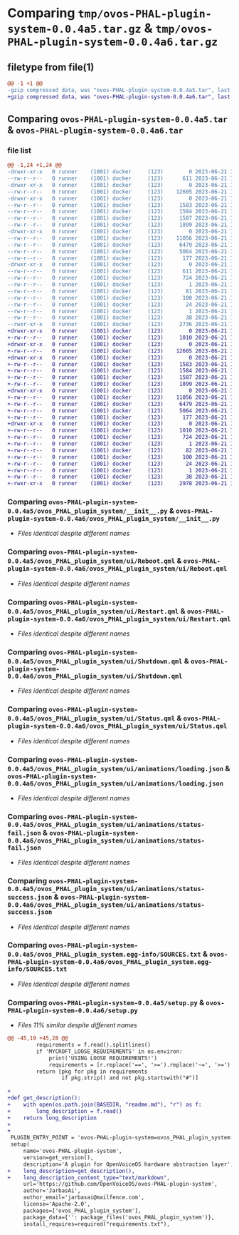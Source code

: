 # Comparing `tmp/ovos-PHAL-plugin-system-0.0.4a5.tar.gz` & `tmp/ovos-PHAL-plugin-system-0.0.4a6.tar.gz`

## filetype from file(1)

```diff
@@ -1 +1 @@
-gzip compressed data, was "ovos-PHAL-plugin-system-0.0.4a5.tar", last modified: Wed Jun 21 16:16:05 2023, max compression
+gzip compressed data, was "ovos-PHAL-plugin-system-0.0.4a6.tar", last modified: Wed Jun 21 19:41:45 2023, max compression
```

## Comparing `ovos-PHAL-plugin-system-0.0.4a5.tar` & `ovos-PHAL-plugin-system-0.0.4a6.tar`

### file list

```diff
@@ -1,24 +1,24 @@
-drwxr-xr-x   0 runner    (1001) docker     (123)        0 2023-06-21 16:16:05.859097 ovos-PHAL-plugin-system-0.0.4a5/
--rw-r--r--   0 runner    (1001) docker     (123)      611 2023-06-21 16:16:05.859097 ovos-PHAL-plugin-system-0.0.4a5/PKG-INFO
-drwxr-xr-x   0 runner    (1001) docker     (123)        0 2023-06-21 16:16:05.855097 ovos-PHAL-plugin-system-0.0.4a5/ovos_PHAL_plugin_system/
--rw-r--r--   0 runner    (1001) docker     (123)    12605 2023-06-21 16:15:56.000000 ovos-PHAL-plugin-system-0.0.4a5/ovos_PHAL_plugin_system/__init__.py
-drwxr-xr-x   0 runner    (1001) docker     (123)        0 2023-06-21 16:16:05.859097 ovos-PHAL-plugin-system-0.0.4a5/ovos_PHAL_plugin_system/ui/
--rw-r--r--   0 runner    (1001) docker     (123)     1583 2023-06-21 16:15:56.000000 ovos-PHAL-plugin-system-0.0.4a5/ovos_PHAL_plugin_system/ui/Reboot.qml
--rw-r--r--   0 runner    (1001) docker     (123)     1584 2023-06-21 16:15:56.000000 ovos-PHAL-plugin-system-0.0.4a5/ovos_PHAL_plugin_system/ui/Restart.qml
--rw-r--r--   0 runner    (1001) docker     (123)     1587 2023-06-21 16:15:56.000000 ovos-PHAL-plugin-system-0.0.4a5/ovos_PHAL_plugin_system/ui/Shutdown.qml
--rw-r--r--   0 runner    (1001) docker     (123)     1899 2023-06-21 16:15:56.000000 ovos-PHAL-plugin-system-0.0.4a5/ovos_PHAL_plugin_system/ui/Status.qml
-drwxr-xr-x   0 runner    (1001) docker     (123)        0 2023-06-21 16:16:05.859097 ovos-PHAL-plugin-system-0.0.4a5/ovos_PHAL_plugin_system/ui/animations/
--rw-r--r--   0 runner    (1001) docker     (123)    11056 2023-06-21 16:15:56.000000 ovos-PHAL-plugin-system-0.0.4a5/ovos_PHAL_plugin_system/ui/animations/loading.json
--rw-r--r--   0 runner    (1001) docker     (123)     6479 2023-06-21 16:15:56.000000 ovos-PHAL-plugin-system-0.0.4a5/ovos_PHAL_plugin_system/ui/animations/status-fail.json
--rw-r--r--   0 runner    (1001) docker     (123)     5064 2023-06-21 16:15:56.000000 ovos-PHAL-plugin-system-0.0.4a5/ovos_PHAL_plugin_system/ui/animations/status-success.json
--rw-r--r--   0 runner    (1001) docker     (123)      177 2023-06-21 16:15:59.000000 ovos-PHAL-plugin-system-0.0.4a5/ovos_PHAL_plugin_system/version.py
-drwxr-xr-x   0 runner    (1001) docker     (123)        0 2023-06-21 16:16:05.859097 ovos-PHAL-plugin-system-0.0.4a5/ovos_PHAL_plugin_system.egg-info/
--rw-r--r--   0 runner    (1001) docker     (123)      611 2023-06-21 16:16:05.000000 ovos-PHAL-plugin-system-0.0.4a5/ovos_PHAL_plugin_system.egg-info/PKG-INFO
--rw-r--r--   0 runner    (1001) docker     (123)      724 2023-06-21 16:16:05.000000 ovos-PHAL-plugin-system-0.0.4a5/ovos_PHAL_plugin_system.egg-info/SOURCES.txt
--rw-r--r--   0 runner    (1001) docker     (123)        1 2023-06-21 16:16:05.000000 ovos-PHAL-plugin-system-0.0.4a5/ovos_PHAL_plugin_system.egg-info/dependency_links.txt
--rw-r--r--   0 runner    (1001) docker     (123)       81 2023-06-21 16:16:05.000000 ovos-PHAL-plugin-system-0.0.4a5/ovos_PHAL_plugin_system.egg-info/entry_points.txt
--rw-r--r--   0 runner    (1001) docker     (123)      100 2023-06-21 16:16:05.000000 ovos-PHAL-plugin-system-0.0.4a5/ovos_PHAL_plugin_system.egg-info/requires.txt
--rw-r--r--   0 runner    (1001) docker     (123)       24 2023-06-21 16:16:05.000000 ovos-PHAL-plugin-system-0.0.4a5/ovos_PHAL_plugin_system.egg-info/top_level.txt
--rw-r--r--   0 runner    (1001) docker     (123)        1 2023-06-21 16:16:05.000000 ovos-PHAL-plugin-system-0.0.4a5/ovos_PHAL_plugin_system.egg-info/zip-safe
--rw-r--r--   0 runner    (1001) docker     (123)       38 2023-06-21 16:16:05.859097 ovos-PHAL-plugin-system-0.0.4a5/setup.cfg
--rwxr-xr-x   0 runner    (1001) docker     (123)     2736 2023-06-21 16:15:56.000000 ovos-PHAL-plugin-system-0.0.4a5/setup.py
+drwxr-xr-x   0 runner    (1001) docker     (123)        0 2023-06-21 19:41:45.814620 ovos-PHAL-plugin-system-0.0.4a6/
+-rw-r--r--   0 runner    (1001) docker     (123)     1010 2023-06-21 19:41:45.814620 ovos-PHAL-plugin-system-0.0.4a6/PKG-INFO
+drwxr-xr-x   0 runner    (1001) docker     (123)        0 2023-06-21 19:41:45.810620 ovos-PHAL-plugin-system-0.0.4a6/ovos_PHAL_plugin_system/
+-rw-r--r--   0 runner    (1001) docker     (123)    12605 2023-06-21 19:41:38.000000 ovos-PHAL-plugin-system-0.0.4a6/ovos_PHAL_plugin_system/__init__.py
+drwxr-xr-x   0 runner    (1001) docker     (123)        0 2023-06-21 19:41:45.814620 ovos-PHAL-plugin-system-0.0.4a6/ovos_PHAL_plugin_system/ui/
+-rw-r--r--   0 runner    (1001) docker     (123)     1583 2023-06-21 19:41:38.000000 ovos-PHAL-plugin-system-0.0.4a6/ovos_PHAL_plugin_system/ui/Reboot.qml
+-rw-r--r--   0 runner    (1001) docker     (123)     1584 2023-06-21 19:41:38.000000 ovos-PHAL-plugin-system-0.0.4a6/ovos_PHAL_plugin_system/ui/Restart.qml
+-rw-r--r--   0 runner    (1001) docker     (123)     1587 2023-06-21 19:41:38.000000 ovos-PHAL-plugin-system-0.0.4a6/ovos_PHAL_plugin_system/ui/Shutdown.qml
+-rw-r--r--   0 runner    (1001) docker     (123)     1899 2023-06-21 19:41:38.000000 ovos-PHAL-plugin-system-0.0.4a6/ovos_PHAL_plugin_system/ui/Status.qml
+drwxr-xr-x   0 runner    (1001) docker     (123)        0 2023-06-21 19:41:45.814620 ovos-PHAL-plugin-system-0.0.4a6/ovos_PHAL_plugin_system/ui/animations/
+-rw-r--r--   0 runner    (1001) docker     (123)    11056 2023-06-21 19:41:38.000000 ovos-PHAL-plugin-system-0.0.4a6/ovos_PHAL_plugin_system/ui/animations/loading.json
+-rw-r--r--   0 runner    (1001) docker     (123)     6479 2023-06-21 19:41:38.000000 ovos-PHAL-plugin-system-0.0.4a6/ovos_PHAL_plugin_system/ui/animations/status-fail.json
+-rw-r--r--   0 runner    (1001) docker     (123)     5064 2023-06-21 19:41:38.000000 ovos-PHAL-plugin-system-0.0.4a6/ovos_PHAL_plugin_system/ui/animations/status-success.json
+-rw-r--r--   0 runner    (1001) docker     (123)      177 2023-06-21 19:41:38.000000 ovos-PHAL-plugin-system-0.0.4a6/ovos_PHAL_plugin_system/version.py
+drwxr-xr-x   0 runner    (1001) docker     (123)        0 2023-06-21 19:41:45.814620 ovos-PHAL-plugin-system-0.0.4a6/ovos_PHAL_plugin_system.egg-info/
+-rw-r--r--   0 runner    (1001) docker     (123)     1010 2023-06-21 19:41:45.000000 ovos-PHAL-plugin-system-0.0.4a6/ovos_PHAL_plugin_system.egg-info/PKG-INFO
+-rw-r--r--   0 runner    (1001) docker     (123)      724 2023-06-21 19:41:45.000000 ovos-PHAL-plugin-system-0.0.4a6/ovos_PHAL_plugin_system.egg-info/SOURCES.txt
+-rw-r--r--   0 runner    (1001) docker     (123)        1 2023-06-21 19:41:45.000000 ovos-PHAL-plugin-system-0.0.4a6/ovos_PHAL_plugin_system.egg-info/dependency_links.txt
+-rw-r--r--   0 runner    (1001) docker     (123)       82 2023-06-21 19:41:45.000000 ovos-PHAL-plugin-system-0.0.4a6/ovos_PHAL_plugin_system.egg-info/entry_points.txt
+-rw-r--r--   0 runner    (1001) docker     (123)      100 2023-06-21 19:41:45.000000 ovos-PHAL-plugin-system-0.0.4a6/ovos_PHAL_plugin_system.egg-info/requires.txt
+-rw-r--r--   0 runner    (1001) docker     (123)       24 2023-06-21 19:41:45.000000 ovos-PHAL-plugin-system-0.0.4a6/ovos_PHAL_plugin_system.egg-info/top_level.txt
+-rw-r--r--   0 runner    (1001) docker     (123)        1 2023-06-21 19:41:45.000000 ovos-PHAL-plugin-system-0.0.4a6/ovos_PHAL_plugin_system.egg-info/zip-safe
+-rw-r--r--   0 runner    (1001) docker     (123)       38 2023-06-21 19:41:45.814620 ovos-PHAL-plugin-system-0.0.4a6/setup.cfg
+-rwxr-xr-x   0 runner    (1001) docker     (123)     2978 2023-06-21 19:41:38.000000 ovos-PHAL-plugin-system-0.0.4a6/setup.py
```

### Comparing `ovos-PHAL-plugin-system-0.0.4a5/ovos_PHAL_plugin_system/__init__.py` & `ovos-PHAL-plugin-system-0.0.4a6/ovos_PHAL_plugin_system/__init__.py`

 * *Files identical despite different names*

### Comparing `ovos-PHAL-plugin-system-0.0.4a5/ovos_PHAL_plugin_system/ui/Reboot.qml` & `ovos-PHAL-plugin-system-0.0.4a6/ovos_PHAL_plugin_system/ui/Reboot.qml`

 * *Files identical despite different names*

### Comparing `ovos-PHAL-plugin-system-0.0.4a5/ovos_PHAL_plugin_system/ui/Restart.qml` & `ovos-PHAL-plugin-system-0.0.4a6/ovos_PHAL_plugin_system/ui/Restart.qml`

 * *Files identical despite different names*

### Comparing `ovos-PHAL-plugin-system-0.0.4a5/ovos_PHAL_plugin_system/ui/Shutdown.qml` & `ovos-PHAL-plugin-system-0.0.4a6/ovos_PHAL_plugin_system/ui/Shutdown.qml`

 * *Files identical despite different names*

### Comparing `ovos-PHAL-plugin-system-0.0.4a5/ovos_PHAL_plugin_system/ui/Status.qml` & `ovos-PHAL-plugin-system-0.0.4a6/ovos_PHAL_plugin_system/ui/Status.qml`

 * *Files identical despite different names*

### Comparing `ovos-PHAL-plugin-system-0.0.4a5/ovos_PHAL_plugin_system/ui/animations/loading.json` & `ovos-PHAL-plugin-system-0.0.4a6/ovos_PHAL_plugin_system/ui/animations/loading.json`

 * *Files identical despite different names*

### Comparing `ovos-PHAL-plugin-system-0.0.4a5/ovos_PHAL_plugin_system/ui/animations/status-fail.json` & `ovos-PHAL-plugin-system-0.0.4a6/ovos_PHAL_plugin_system/ui/animations/status-fail.json`

 * *Files identical despite different names*

### Comparing `ovos-PHAL-plugin-system-0.0.4a5/ovos_PHAL_plugin_system/ui/animations/status-success.json` & `ovos-PHAL-plugin-system-0.0.4a6/ovos_PHAL_plugin_system/ui/animations/status-success.json`

 * *Files identical despite different names*

### Comparing `ovos-PHAL-plugin-system-0.0.4a5/ovos_PHAL_plugin_system.egg-info/SOURCES.txt` & `ovos-PHAL-plugin-system-0.0.4a6/ovos_PHAL_plugin_system.egg-info/SOURCES.txt`

 * *Files identical despite different names*

### Comparing `ovos-PHAL-plugin-system-0.0.4a5/setup.py` & `ovos-PHAL-plugin-system-0.0.4a6/setup.py`

 * *Files 11% similar despite different names*

```diff
@@ -45,19 +45,28 @@
         requirements = f.read().splitlines()
         if 'MYCROFT_LOOSE_REQUIREMENTS' in os.environ:
             print('USING LOOSE REQUIREMENTS!')
             requirements = [r.replace('==', '>=').replace('~=', '>=') for r in requirements]
         return [pkg for pkg in requirements
                 if pkg.strip() and not pkg.startswith("#")]
 
+
+def get_description():
+    with open(os.path.join(BASEDIR, "readme.md"), "r") as f:
+        long_description = f.read()
+    return long_description
+
+
 PLUGIN_ENTRY_POINT = 'ovos-PHAL-plugin-system=ovos_PHAL_plugin_system:SystemEvents'
 setup(
     name='ovos-PHAL-plugin-system',
     version=get_version(),
     description='A plugin for OpenVoiceOS hardware abstraction layer',
+    long_description=get_description(),
+    long_description_content_type="text/markdown",
     url='https://github.com/OpenVoiceOS/ovos-PHAL-plugin-system',
     author='JarbasAi',
     author_email='jarbasai@mailfence.com',
     license='Apache-2.0',
     packages=['ovos_PHAL_plugin_system'],
     package_data={'': package_files('ovos_PHAL_plugin_system')},
     install_requires=required("requirements.txt"),
```

